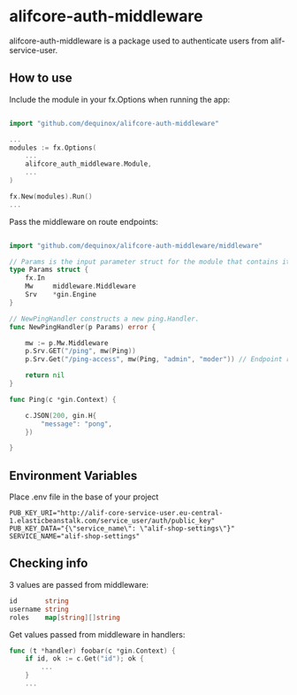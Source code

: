 # alifcore-auth-middleware

alifcore-auth-middleware is a package used to authenticate users from alif-service-user.

## How to use
Include the module in your fx.Options when running the app:
```go

import "github.com/dequinox/alifcore-auth-middleware"

...
modules := fx.Options(
	...
	alifcore_auth_middleware.Module,
	...
)

fx.New(modules).Run()
...
```

Pass the middleware on route endpoints:
```go

import "github.com/dequinox/alifcore-auth-middleware/middleware"

// Params is the input parameter struct for the module that contains its dependencies
type Params struct {
    fx.In
    Mw     middleware.Middleware
    Srv    *gin.Engine
}

// NewPingHandler constructs a new ping.Handler.
func NewPingHandler(p Params) error {

    mw := p.Mw.Middleware
    p.Srv.GET("/ping", mw(Ping))
    p.Srv.Get("/ping-access", mw(Ping, "admin", "moder")) // Endpoint requiring admin and moder access

    return nil
}

func Ping(c *gin.Context) {

    c.JSON(200, gin.H{
        "message": "pong",
    })

}
```

## Environment Variables
Place .env file in the base of your project
```dotenv
PUB_KEY_URI="http://alif-core-service-user.eu-central-1.elasticbeanstalk.com/service_user/auth/public_key"
PUB_KEY_DATA="{\"service_name\": \"alif-shop-settings\"}"
SERVICE_NAME="alif-shop-settings"
```

## Checking info
3 values are passed from middleware:
```go
id       string
username string
roles    map[string][]string
```
Get values passed from middleware in handlers:
```go
func (t *handler) foobar(c *gin.Context) {
    if id, ok := c.Get("id"); ok {
        ...
    }
    ...
```